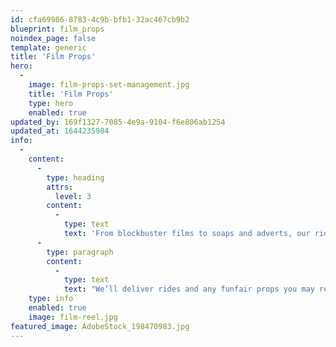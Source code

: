 ```yaml
---
id: cfa69986-8783-4c9b-bfb1-32ac467cb9b2
blueprint: film_props
noindex_page: false
template: generic
title: 'Film Props'
hero:
  -
    image: film-props-set-management.jpg
    title: 'Film Props'
    type: hero
    enabled: true
updated_by: 169f1327-7085-4e9a-9104-f6e806ab1254
updated_at: 1644235984
info:
  -
    content:
      -
        type: heading
        attrs:
          level: 3
        content:
          -
            type: text
            text: 'From blockbuster films to soaps and adverts, our rides and props can really take them to the next level!'
      -
        type: paragraph
        content:
          -
            type: text
            text: "We’ll deliver rides and any funfair props you may require to keep your production on schedule! The EC Events team will transport your chosen attractions and props to your shooting location as well as any set-up that may be needed.\_"
    type: info
    enabled: true
    image: film-reel.jpg
featured_image: AdobeStock_198470983.jpg
---
```

